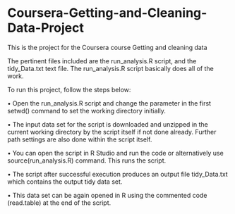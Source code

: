 # Coursera-Getting-and-Cleaning-Data-Project
This is the project for the Coursera course Getting and cleaning data


The pertinent files included are the run_analysis.R script, and the tidy_Data.txt text file.
The run_analysis.R script basically does all of the work.

To run this project, follow the steps below:

•	Open the run_analysis.R script and change the parameter in the first setwd() command to set the working directory initially.

•	The input data set for the script is downloaded and unzipped in the current working directory by the script itself if not done already. Further path settings are also done within the script itself.

•	You can open the script in R Studio and run the code or alternatively use source(run_analysis.R) command. This runs the script.

•	The script after successful execution produces an output file tidy_Data.txt which contains the output tidy data set.

•	This data set can be again opened in R using the commented code (read.table) at the end of the script.

